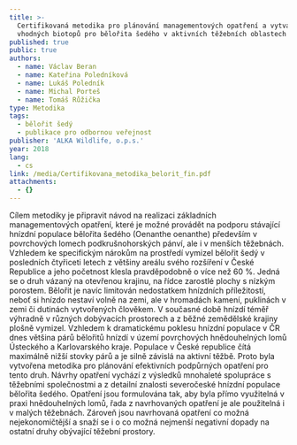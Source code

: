 ```yaml
---
title: >-
  Certifikovaná metodika pro plánování managementových opatření a vytváření
  vhodných biotopů pro bělořita šedého v aktivních těžebních oblastech
published: true
public: true
authors:
  - name: Václav Beran
  - name: Kateřina Poledníková
  - name: Lukáš Poledník
  - name: Michal Porteš
  - name: Tomáš Růžička
type: Metodika
tags:
  - bělořit šedý
  - publikace pro odbornou veřejnost
publisher: 'ALKA Wildlife, o.p.s.'
year: 2018
lang:
  - cs
link: /media/Certifikovana_metodika_belorit_fin.pdf
attachments:
  - {}
---
```

Cílem metodiky je připravit návod na realizaci základních managementových opatření, které je možné provádět na podporu stávající hnízdní populace bělořita šedého (Oenanthe oenanthe) především v povrchových lomech podkrušnohorských pánví, ale i v menších těžebnách. Vzhledem ke specifickým nárokům na prostředí vymizel bělořit šedý v posledních čtyřiceti letech z většiny areálu svého rozšíření v České Republice a jeho početnost klesla pravděpodobně o více než 60 %. Jedná se o druh vázaný na otevřenou krajinu, na řídce zarostlé plochy s nízkým porostem. Bělořit je navíc limitován nedostatkem hnízdních příležitostí, neboť si hnízdo nestaví volně na zemi, ale v hromadách kamení, puklinách v zemi či dutinách vytvořených člověkem. V současné době hnízdí téměř výhradně v různých dobývacích prostorech a z běžné zemědělské krajiny plošně vymizel. Vzhledem k dramatickému poklesu hnízdní populace v ČR dnes většina párů bělořitů hnízdí v území povrchových hnědouhelných lomů Ústeckého a Karlovarského kraje. Populace v České republice čítá maximálně nižší stovky párů a je silně závislá na aktivní těžbě. Proto byla vytvořena metodika pro plánování efektivních podpůrných opatření pro tento druh. Návrhy opatření vychází z výsledků mnohaleté spolupráce s těžebními společnostmi a z detailní znalosti severočeské hnízdní populace bělořita šedého. Opatření jsou formulována tak, aby byla přímo využitelná v praxi hnědouhelných lomů, řada z navrhovaných opatření je ale použitelná i v malých těžebnách. Zároveň jsou navrhovaná opatření co možná nejekonomičtější a snaží se i o co možná nejmenší negativní dopady na ostatní druhy obývající těžební prostory.
